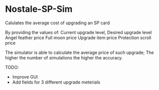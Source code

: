 # Nostale-SP-Sim
Calulates the average cost of upgrading an SP card

By providing the values of:
Current upgrade level,
Desired upgrade level
Angel feather price
Full moon price
Upgrade item price
Protection scroll price

The simulator is able to calculate the average price of such upgrade;
The higher the number of simulations the higher the accuracy.

TODO:
* Improve GUI
* Add fields for 3 different upgrade meterials
